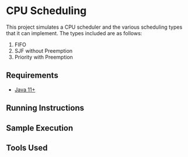 # CPU Scheduling
This project simulates a CPU scheduler and the various scheduling types that it can implement. 
The types included are as follows:
1. FIFO
2. SJF without Preemption
3. Priority with Preemption

## Requirements
* [Java 11+](https://www.java.com/en/)

## Running Instructions

## Sample Execution

## Tools Used

